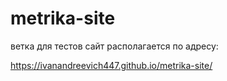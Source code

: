 # metrika-site
ветка для тестов
сайт располагается по адресу:


https://ivanandreevich447.github.io/metrika-site/